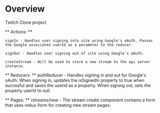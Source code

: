 # Overview

Twitch Clone project

** Actions: **

    signIn - Handles user signing into site using Google's oAuth. Passes the Google associated userId as a parameter to the reducer. 
    
    signOut - Handles user signing out of site using Google's oAuth. 

    createStream - Will be used to store a new stream to the api server instance.

** Reducers: **
    authReducer - Handles signing in and out for Google's oAuth. When signing in, updates the isSignedIn property to true when succesful and saves the userId as a property. When signing out, sets the property userId to null.

** Pages: **
    /streams/new - The stream create component contains a form that uses redux-form for creating new stream pages. 




